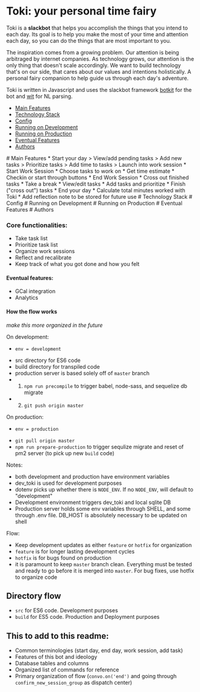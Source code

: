 # Toki: your personal time fairy

Toki is a **slackbot** that helps you accomplish the things that you intend to each day. Its goal is to help you make the most of your time and attention each day, so you can do the things that are most important to you.

The inspiration comes from a growing problem. Our attention is being arbitraged by internet companies. As technology grows, our attention is the only thing that doesn't scale accordingly. We want to build technology that's on our side, that cares about our values and intentions holistically. A personal fairy companion to help guide us through each day's adventure.

Toki is written in Javascript and uses the slackbot framework [botkit](https://github.com/howdyai/botkit) for the bot and [wit](https://github.com/wit-ai/node-wit) for NL parsing.


- [Main Features](#main-features)
- [Technology Stack](#technology-stack)
- [Config](#config)
- [Running on Development](#running-development)
- [Running on Production](#running-production)
- [Eventual Features](#eventual-features)
- [Authors](#authors)




<a name="main-features"/>
# Main Features
* Start your day
> View/add pending tasks
> Add new tasks
> Prioritize tasks
> Add time to tasks
> Launch into work session
* Start Work Session
  * Choose tasks to work on
  * Get time estimate
  * Checkin or start through buttons
* End Work Session
  * Cross out finished tasks
  * Take a break
* View/edit tasks
  * Add tasks and prioritize
  * Finish ("cross out") tasks
* End your day
  * Calculate total minutes worked with Toki
  * Add reflection note to be stored for future use

<a name="technology-stack"/>
# Technology Stack


<a name="config"/>
# Config

<a name="running-development"/>
# Running on Development

<a name="running-production"/>
# Running on Production

<a name="eventual-features"/>
# Eventual Features

<a name="authors"/>
# Authors



### Core functionalities:
* Take task list
* Prioritize task list
* Organize work sessions
* Reflect and recalibrate
* Keep track of what you got done and how you felt

#### Eventual features:
* GCal integration
* Analytics


#### How the flow works
_make this more organized in the future_

On development:
- `env = development`
* src directory for ES6 code
* build directory for transpiled code
* production server is based solely off of `master` branch
* 1. `npm run precompile` to trigger babel, node-sass, and sequelize db migrate
* 2. `git push origin master`

On production:
- `env = production`
* `git pull origin master`
* `npm run prepare-production` to trigger sequlize migrate and reset of pm2 server (to pick up new `build` code)

Notes:
* both development and production have environment variables
* dev_toki is used for development purposes
* dotenv picks up whether there is `NODE_ENV`. If no `NODE_ENV`, will default to "development"
* Development environment triggers dev_toki and local sqlite DB
* Production server holds some env variables through SHELL, and some through .env file. DB_HOST is absolutely necessary to be updated on shell

Flow:
* Keep development updates as either `feature` or `hotfix` for organization
* `feature` is for longer lasting development cycles
* `hotfix` is for bugs found on production
* it is paramount to keep `master` branch clean. Everything must be tested and ready to go before it is merged into `master`. For bug fixes, use hotfix to organize code

## Directory flow
* `src` for ES6 code. Development purposes
* `build` for ES5 code. Production and Deployment purposes


## This to add to this readme:
* Common terminologies (start day, end day, work session, add task)
* Features of this bot and ideology
* Database tables and columns
* Organized list of commands for reference
* Primary organization of flow (`convo.on('end')` and going through `confirm_new_session_group` as dispatch center)